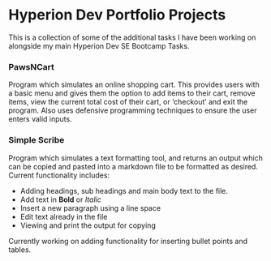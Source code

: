 # Hyperion Dev Portfolio Projects

This is a collection of some of the additional tasks I have been working on alongside my main Hyperion Dev SE Bootcamp Tasks.

### PawsNCart

Program which simulates an online shopping cart. This provides users with a basic menu and gives them the option to add items to their cart, remove items, view the current total cost of their cart, or ‘checkout’ and exit the program. Also uses defensive programming techniques to ensure the user enters valid inputs.

### Simple Scribe

Program which simulates a text formatting tool, and returns an output which can be copied and pasted into a markdown file to be formatted as desired.
<br> Current functionality includes:
* Adding headings, sub headings and main body text to the file.
* Add text in **Bold** or *Italic* 
* Insert a new paragraph using a line space
* Edit text already in the file
* Viewing and print the output for copying

Currently working on adding functionality for inserting bullet points and tables.

